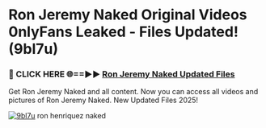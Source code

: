 # Ron Jeremy Naked Original Videos 0nlyFans Leaked - Files Updated! (9bl7u)

<h3>🔴 CLICK HERE 🌐==►► <a href="https://tinyurl.com/yckcrads" rel="nofollow">Ron Jeremy Naked Updated Files</a></h3>

Get Ron Jeremy Naked and all content. Now you can access all videos and pictures of Ron Jeremy Naked. New Updated Files 2025!

[![9bl7u](https://i.imgur.com/hpKpOFt.gif)](https://tinyurl.com/yckcrads)
ron henriquez naked